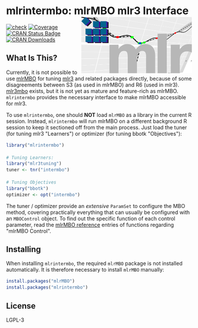 # mlrintermbo: mlrMBO mlr3 Interface <img src="todo-files/mlrintermbo.png" width="300" align="right" />

[![check](https://github.com/mb706/mlrintermbo/actions/workflows/check.yml/badge.svg)](https://github.com/mb706/mlrintermbo/actions/workflows/check.yml)
[![Coverage](https://codecov.io/github/mb706/mlrintermbo/branch/master/graphs/badge.svg)](https://codecov.io/github/mb706/mlrintermbo)
[![CRAN Status Badge](https://www.r-pkg.org/badges/version/mlrintermbo)](https://CRAN.R-project.org/package=mlrintermbo)
[![CRAN Downloads](https://cranlogs.r-pkg.org/badges/mlrintermbo)](https://CRAN.R-project.org/package=mlrintermbo)

## What Is This?

Currently, it is not possible to use [mlrMBO](https://github.com/mlr-org/mlrMBO) for tuning [mlr3](https://github.com/mlr-org/mlr3) and related packages directly, because of some disagreements between S3 (as used in mlrMBO) and R6 (used in mlr3). [mlr3mbo](https://github.com/mlr-org/mlr3mbo/) exists, but it is not yet as mature and feature-rich as mlrMBO. `mlrintermbo` provides the necessary interface to make mlrMBO accessible for mlr3.

To use `mlrintermbo`, one should **NOT** load `mlrMBO` as a library in the current R session. Instead, `mlrintermbo` will run mlrMBO on a different background R session to keep it sectioned off from the main process. Just load the tuner (for tuning mlr3 "Learners") or optimizer (for tuning bbotk "Objectives"):

```r
library("mlrintermbo")

# Tuning Learners:
library("mlr3tuning")
tuner <- tnr("intermbo")

# Tuning Objectives
library("bbotk")
optimizer <- opt("intermbo")
```

The tuner / optimizer provide an *extensive* `ParamSet` to configure the MBO method, covering practically everything that can usually be configured with an `MBOControl` object. To find out the specific function of each control parameter, read the [mlrMBO reference](https://mlrmbo.mlr-org.com/reference/index.html) entries of functions regarding "mlrMBO Control".

## Installing

When installing `mlrintermbo`, the required `mlrMBO` package is not installed automatically. It is therefore necessary to install `mlrMBO` manually:

```r
install.packages("mlrMBO")
install.packages("mlrintermbo")
```

## License

LGPL-3
